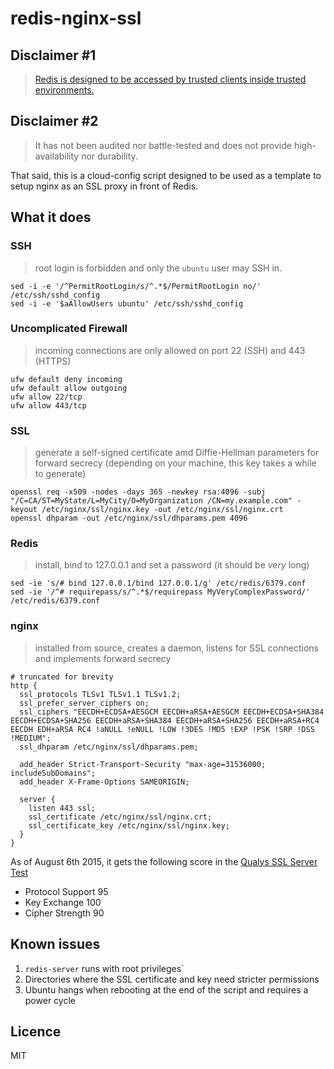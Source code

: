 # redis-nginx-ssl

## Disclaimer #1

> [Redis is designed to be accessed by trusted clients inside trusted environments.](http://redis.io/topics/security)

## Disclaimer #2

> It has not been audited nor battle-tested and does not provide high-availability nor durability.

That said, this is a cloud-config script designed to be used as a template to setup nginx as an SSL proxy in front of Redis.

## What it does

### SSH

> root login is forbidden and only the `ubuntu` user may SSH in.

```
sed -i -e '/^PermitRootLogin/s/^.*$/PermitRootLogin no/' /etc/ssh/sshd_config
sed -i -e '$aAllowUsers ubuntu' /etc/ssh/sshd_config
```

### Uncomplicated Firewall

> incoming connections are only allowed on port 22 (SSH) and 443 (HTTPS)

```
ufw default deny incoming
ufw default allow outgoing
ufw allow 22/tcp
ufw allow 443/tcp
```

### SSL

> generate a self-signed certificate amd Diffie-Hellman parameters for forward secrecy (depending on your machine, this key takes a while to generate)

```
openssl req -x509 -nodes -days 365 -newkey rsa:4096 -subj "/C=CA/ST=MyState/L=MyCity/O=MyOrganization /CN=my.example.com" -keyout /etc/nginx/ssl/nginx.key -out /etc/nginx/ssl/nginx.crt
openssl dhparam -out /etc/nginx/ssl/dhparams.pem 4096
```

### Redis

> install, bind to 127.0.0.1 and set a password (it should be *very* long)

```
sed -ie 's/# bind 127.0.0.1/bind 127.0.0.1/g' /etc/redis/6379.conf
sed -ie '/^# requirepass/s/^.*$/requirepass MyVeryComplexPassword/' /etc/redis/6379.conf
```

### nginx

> installed from source, creates a daemon, listens for SSL connections and implements forward secrecy

```nginx
# truncated for brevity
http {
  ssl_protocols TLSv1 TLSv1.1 TLSv1.2;
  ssl_prefer_server_ciphers on;
  ssl_ciphers "EECDH+ECDSA+AESGCM EECDH+aRSA+AESGCM EECDH+ECDSA+SHA384 EECDH+ECDSA+SHA256 EECDH+aRSA+SHA384 EECDH+aRSA+SHA256 EECDH+aRSA+RC4 EECDH EDH+aRSA RC4 !aNULL !eNULL !LOW !3DES !MD5 !EXP !PSK !SRP !DSS !MEDIUM";
  ssl_dhparam /etc/nginx/ssl/dhparams.pem;
  
  add_header Strict-Transport-Security "max-age=31536000; includeSubDomains";
  add_header X-Frame-Options SAMEORIGIN;
  
  server {
    listen 443 ssl;
    ssl_certificate /etc/nginx/ssl/nginx.crt;
    ssl_certificate_key /etc/nginx/ssl/nginx.key;
  }
}
```

As of August 6th 2015, it gets the following score in the [Qualys SSL Server Test](https://www.ssllabs.com/ssltest/)
- Protocol Support 95
- Key Exchange 100
- Cipher Strength 90

## Known issues

1. `redis-server` runs with root privileges`
1. Directories where the SSL certificate and key need stricter permissions
1. Ubuntu hangs when rebooting at the end of the script and requires a power cycle

## Licence

MIT
